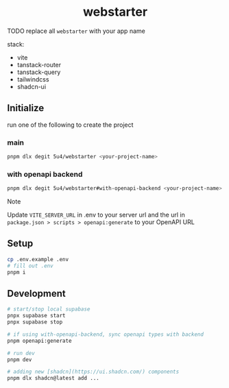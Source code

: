 <div>
<h1 align="center">webstarter</h1>
</div>

TODO replace all `webstarter` with your app name

stack:

- vite
- tanstack-router
- tanstack-query
- tailwindcss
- shadcn-ui

## Initialize

run one of the following to create the project

### main

```sh
pnpm dlx degit 5u4/webstarter <your-project-name>
```

### with openapi backend

```sh
pnpm dlx degit 5u4/webstarter#with-openapi-backend <your-project-name>
```

> [!NOTE]  
> Update `VITE_SERVER_URL` in .env to your server url and the url in `package.json > scripts > openapi:generate` to your OpenAPI URL

## Setup

```sh
cp .env.example .env
# fill out .env
pnpm i
```

## Development

```sh
# start/stop local supabase
pnpx supabase start
pnpx supabase stop
```

```sh
# if using with-openapi-backend, sync openapi types with backend
pnpm openapi:generate
```

```sh
# run dev
pnpm dev
```

```sh
# adding new [shadcn](https://ui.shadcn.com/) components
pnpm dlx shadcn@latest add ...
```
